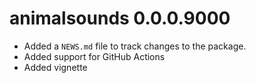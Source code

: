 # animalsounds 0.0.0.9000

* Added a `NEWS.md` file to track changes to the package.
* Added support for GitHub Actions
* Added vignette

